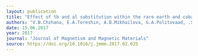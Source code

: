 ```yaml
---
layout: publication
title: "Effect of tb and al substitution within the rare earth and cobalt sublattices on magnetothermal properties of Dy0.5Ho0.5Co2"
authors: "V.B.Chzhana, E.A.Tereshin, A.B.Mikhailova, G.A.Politovaad, .S.Tereshina, V.I.Kozlov, J.wikd, K.Nenkov, O.A.Alekseev, A.V.Filimonov"
date: 15.06.2017
year: 2017
journal: "Journal of Magnetism and Magnetic Materials"
source: https://doi.org/10.1016/j.jmmm.2017.02.025
---
```

